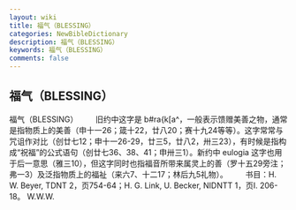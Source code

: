 ```yaml
---
layout: wiki
title: 福气（BLESSING）
categories: NewBibleDictionary
description: 福气（BLESSING）
keywords: 福气（BLESSING）
comments: false
---
```


## 福气（BLESSING）



福气（BLESSING）
　　旧约中这字是 b#ra{k[a^，一般表示馈赠美善之物，通常是指物质上的美善（申十一26；箴十22，廿八20；赛十九24等等）。这字常常与咒诅作对比（创廿七12；申十一26-29，廿三5，廿八2，卅三23），有时候是指构成“祝福”的公式语句（创廿七36、38、41；申卅三1）。新约中 eulogia 这字也用于后一意思（雅三10），但这字同时也指福音所带来属灵上的善（罗十五29旁注；弗一3）及泛指物质上的福祉（来六7、十二17；林后九5礼物）。
　　书目：H. W. Beyer, TDNT 2，页754-64；H. G. Link, U. Becker, NIDNTT 1，页I. 206-18。
W.W.W.



